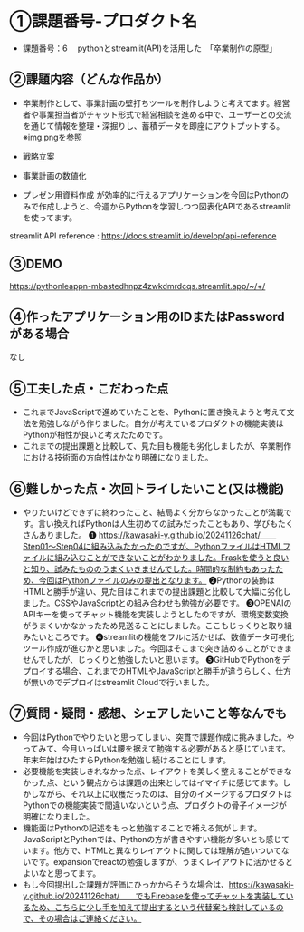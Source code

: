 



# ①課題番号-プロダクト名

- 課題番号：6 　pythonとstreamlit(API)を活用した　「卒業制作の原型」

## ②課題内容（どんな作品か）

- 卒業制作として、事業計画の壁打ちツールを制作しようと考えてます。経営者や事業担当者がチャット形式で経営相談を進める中で、ユーザーとの交流を通じて情報を整理・深掘りし、蓄積データを即座にアウトプットする。
※img.pngを参照

- 戦略立案
- 事業計画の数値化
- プレゼン用資料作成
が効率的に行えるアプリケーションを今回はPythonのみで作成しようと、今週からPythonを学習しつつ図表化APIであるstreamlitを使ってます。

streamlit API reference :  https://docs.streamlit.io/develop/api-reference

## ③DEMO

https://pythonleappn-mbastedhnpz4zwkdmrdcqs.streamlit.app/~/+/

## ④作ったアプリケーション用のIDまたはPasswordがある場合

なし

## ⑤工夫した点・こだわった点

- これまでJavaScriptで進めていたことを、Pythonに置き換えようと考えて文法を勉強しながら作りました。自分が考えているプロダクトの機能実装はPythonが相性が良いと考えたためです。
- これまでの提出課題と比較して、見た目も機能も劣化しましたが、卒業制作における技術面の方向性はかなり明確になりました。

## ⑥難しかった点・次回トライしたいこと(又は機能)

- やりたいけどできずに終わったこと、結局よく分からなかったことが満載です。言い換えればPythonは人生初めての試みだったこともあり、学びもたくさんありました。
❶ https://kawasaki-y.github.io/20241126chat/　　Step01〜Step04に組み込みたかったのですが、PythonファイルはHTMLファイルに組み込むことができないことがわかりました。Fraskを使うと良いと知り、試みたもののうまくいきませんでした。時間的な制約もあったため、今回はPythonファイルのみの提出となります。
❷Pythonの装飾はHTMLと勝手が違い、見た目はこれまでの提出課題と比較して大幅に劣化しました。CSSやJavaScriptとの組み合わせも勉強が必要です。
❸OPENAIのAPIキーを使ってチャット機能を実装しようとしたのですが、環境変数変換がうまくいかなかったため見送ることにしました。ここもじっくりと取り組みたいところです。
❹streamlitの機能をフルに活かせば、数値データ可視化ツール作成が進むかと思いました。今回はそこまで突き詰めることができませんでしたが、じっくりと勉強したいと思います。
❺GitHubでPythonをデプロイする場合、これまでのHTMLやJavaScriptと勝手が違うらしく、仕方が無いのでデプロイはstreamlit Cloudで行いました。





## ⑦質問・疑問・感想、シェアしたいこと等なんでも

- 今回はPythonでやりたいと思ってしまい、突貫で課題作成に挑みました。やってみて、今月いっぱいは腰を据えて勉強する必要があると感じています。年末年始はひたすらPythonを勉強し続けることにします。
- 必要機能を実装しきれなかった点、レイアウトを美しく整えることができなかった点、という観点からは課題の出来としてはイマイチに感じてます。しかしながら、それ以上に収穫だったのは、自分のイメージするプロダクトはPythonでの機能実装で間違いないという点、プロダクトの骨子イメージが明確になりました。
- 機能面はPythonの記述をもっと勉強することで補える気がします。JavaScriptとPythonでは、Pythonの方が書きやすい機能が多いとも感じています。他方で、HTMLと異なりレイアウトに関しては理解が追いついてないです。expansionでreactの勉強しますが、うまくレイアウトに活かせるとよいなと思ってます。
- もし今回提出した課題が評価にひっかからそうな場合は、https://kawasaki-y.github.io/20241126chat/　　でもFirebaseを使ってチャットを実装しているため、こちらに少し手を加えて提出するという代替案も検討しているので、その場合はご連絡ください。

